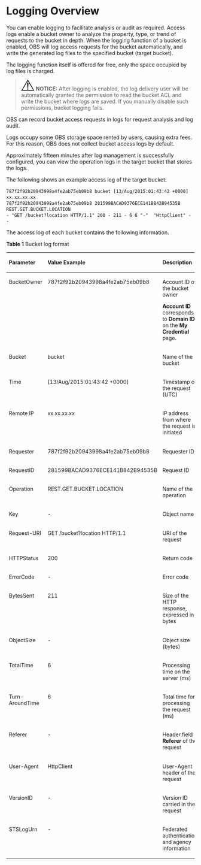 # Logging Overview<a name="obs_03_0431"></a>

You can enable logging to facilitate analysis or audit as required. Access logs enable a bucket owner to analyze the property, type, or trend of requests to the bucket in depth. When the logging function of a bucket is enabled, OBS will log access requests for the bucket automatically, and write the generated log files to the specified bucket \(target bucket\).

The logging function itself is offered for free, only the space occupied by log files is charged.

>![](public_sys-resources/icon-notice.gif) **NOTICE:** 
>After logging is enabled, the log delivery user will be automatically granted the permission to read the bucket ACL and write the bucket where logs are saved. If you manually disable such permissions, bucket logging fails.

OBS can record bucket access requests in logs for request analysis and log audit.

Logs occupy some OBS storage space rented by users, causing extra fees. For this reason, OBS does not collect bucket access logs by default.

Approximately fifteen minutes after log management is successfully configured, you can view the operation logs in the target bucket that stores the logs.

The following shows an example access log of the target bucket:

```
787f2f92b20943998a4fe2ab75eb09b8 bucket [13/Aug/2015:01:43:42 +0000] xx.xx.xx.xx 
787f2f92b20943998a4fe2ab75eb09b8 281599BACAD9376ECE141B842B94535B  REST.GET.BUCKET.LOCATION 
- "GET /bucket?location HTTP/1.1" 200 - 211 - 6 6 "-"  "HttpClient" - -
```

The access log of each bucket contains the following information.

**Table  1**  Bucket log format

<a name="en-us_topic_0045853553_table131214386116"></a>
<table><thead align="left"><tr id="en-us_topic_0045853553_row91211438610"><th class="cellrowborder" valign="top" width="30%" id="mcps1.2.4.1.1"><p id="en-us_topic_0045853553_p171215388116"><a name="en-us_topic_0045853553_p171215388116"></a><a name="en-us_topic_0045853553_p171215388116"></a><strong id="en-us_topic_0045853553_b5199335294"><a name="en-us_topic_0045853553_b5199335294"></a><a name="en-us_topic_0045853553_b5199335294"></a>Parameter</strong></p>
</th>
<th class="cellrowborder" valign="top" width="44%" id="mcps1.2.4.1.2"><p id="en-us_topic_0045853553_p41212381016"><a name="en-us_topic_0045853553_p41212381016"></a><a name="en-us_topic_0045853553_p41212381016"></a><strong id="en-us_topic_0045853553_b1026099112911"><a name="en-us_topic_0045853553_b1026099112911"></a><a name="en-us_topic_0045853553_b1026099112911"></a>Value Example</strong></p>
</th>
<th class="cellrowborder" valign="top" width="26%" id="mcps1.2.4.1.3"><p id="en-us_topic_0045853553_p812114386117"><a name="en-us_topic_0045853553_p812114386117"></a><a name="en-us_topic_0045853553_p812114386117"></a><strong id="en-us_topic_0045853553_b5762121572918"><a name="en-us_topic_0045853553_b5762121572918"></a><a name="en-us_topic_0045853553_b5762121572918"></a>Description</strong></p>
</th>
</tr>
</thead>
<tbody><tr id="en-us_topic_0045853553_row1812118381315"><td class="cellrowborder" valign="top" width="30%" headers="mcps1.2.4.1.1 "><p id="en-us_topic_0045853553_p317119161311"><a name="en-us_topic_0045853553_p317119161311"></a><a name="en-us_topic_0045853553_p317119161311"></a>BucketOwner</p>
</td>
<td class="cellrowborder" valign="top" width="44%" headers="mcps1.2.4.1.2 "><p id="en-us_topic_0045853553_p11713161731"><a name="en-us_topic_0045853553_p11713161731"></a><a name="en-us_topic_0045853553_p11713161731"></a>787f2f92b20943998a4fe2ab75eb09b8</p>
</td>
<td class="cellrowborder" valign="top" width="26%" headers="mcps1.2.4.1.3 "><p id="en-us_topic_0045853553_p1317111168312"><a name="en-us_topic_0045853553_p1317111168312"></a><a name="en-us_topic_0045853553_p1317111168312"></a>Account ID of the bucket owner</p>
<p id="en-us_topic_0045853553_p16250135004910"><a name="en-us_topic_0045853553_p16250135004910"></a><a name="en-us_topic_0045853553_p16250135004910"></a><strong id="en-us_topic_0045853553_b575518588313"><a name="en-us_topic_0045853553_b575518588313"></a><a name="en-us_topic_0045853553_b575518588313"></a>Account ID</strong> corresponds to <strong id="en-us_topic_0045853553_b41318815412"><a name="en-us_topic_0045853553_b41318815412"></a><a name="en-us_topic_0045853553_b41318815412"></a>Domain ID</strong> on the <strong id="en-us_topic_0045853553_b1397315101441"><a name="en-us_topic_0045853553_b1397315101441"></a><a name="en-us_topic_0045853553_b1397315101441"></a>My Credential</strong> page.</p>
</td>
</tr>
<tr id="en-us_topic_0045853553_row512113386112"><td class="cellrowborder" valign="top" width="30%" headers="mcps1.2.4.1.1 "><p id="en-us_topic_0045853553_p1717113165312"><a name="en-us_topic_0045853553_p1717113165312"></a><a name="en-us_topic_0045853553_p1717113165312"></a>Bucket</p>
</td>
<td class="cellrowborder" valign="top" width="44%" headers="mcps1.2.4.1.2 "><p id="en-us_topic_0045853553_p3171216839"><a name="en-us_topic_0045853553_p3171216839"></a><a name="en-us_topic_0045853553_p3171216839"></a>bucket</p>
</td>
<td class="cellrowborder" valign="top" width="26%" headers="mcps1.2.4.1.3 "><p id="en-us_topic_0045853553_p21714168313"><a name="en-us_topic_0045853553_p21714168313"></a><a name="en-us_topic_0045853553_p21714168313"></a>Name of the bucket</p>
</td>
</tr>
<tr id="en-us_topic_0045853553_row161211438717"><td class="cellrowborder" valign="top" width="30%" headers="mcps1.2.4.1.1 "><p id="en-us_topic_0045853553_p141718161331"><a name="en-us_topic_0045853553_p141718161331"></a><a name="en-us_topic_0045853553_p141718161331"></a>Time</p>
</td>
<td class="cellrowborder" valign="top" width="44%" headers="mcps1.2.4.1.2 "><p id="en-us_topic_0045853553_p1217121611311"><a name="en-us_topic_0045853553_p1217121611311"></a><a name="en-us_topic_0045853553_p1217121611311"></a>[13/Aug/2015:01:43:42 +0000]</p>
</td>
<td class="cellrowborder" valign="top" width="26%" headers="mcps1.2.4.1.3 "><p id="en-us_topic_0045853553_p7171316031"><a name="en-us_topic_0045853553_p7171316031"></a><a name="en-us_topic_0045853553_p7171316031"></a>Timestamp of the request (UTC)</p>
</td>
</tr>
<tr id="en-us_topic_0045853553_row71212387114"><td class="cellrowborder" valign="top" width="30%" headers="mcps1.2.4.1.1 "><p id="en-us_topic_0045853553_p517112168319"><a name="en-us_topic_0045853553_p517112168319"></a><a name="en-us_topic_0045853553_p517112168319"></a>Remote IP</p>
</td>
<td class="cellrowborder" valign="top" width="44%" headers="mcps1.2.4.1.2 "><p id="en-us_topic_0045853553_p11171121618320"><a name="en-us_topic_0045853553_p11171121618320"></a><a name="en-us_topic_0045853553_p11171121618320"></a>xx.xx.xx.xx</p>
</td>
<td class="cellrowborder" valign="top" width="26%" headers="mcps1.2.4.1.3 "><p id="en-us_topic_0045853553_p317121610316"><a name="en-us_topic_0045853553_p317121610316"></a><a name="en-us_topic_0045853553_p317121610316"></a>IP address from where the request is initiated</p>
</td>
</tr>
<tr id="en-us_topic_0045853553_row412120385118"><td class="cellrowborder" valign="top" width="30%" headers="mcps1.2.4.1.1 "><p id="en-us_topic_0045853553_p1617116161139"><a name="en-us_topic_0045853553_p1617116161139"></a><a name="en-us_topic_0045853553_p1617116161139"></a>Requester</p>
</td>
<td class="cellrowborder" valign="top" width="44%" headers="mcps1.2.4.1.2 "><p id="en-us_topic_0045853553_p4171141618312"><a name="en-us_topic_0045853553_p4171141618312"></a><a name="en-us_topic_0045853553_p4171141618312"></a>787f2f92b20943998a4fe2ab75eb09b8</p>
</td>
<td class="cellrowborder" valign="top" width="26%" headers="mcps1.2.4.1.3 "><p id="en-us_topic_0045853553_p121711816833"><a name="en-us_topic_0045853553_p121711816833"></a><a name="en-us_topic_0045853553_p121711816833"></a>Requester ID</p>
</td>
</tr>
<tr id="en-us_topic_0045853553_row1012119381212"><td class="cellrowborder" valign="top" width="30%" headers="mcps1.2.4.1.1 "><p id="en-us_topic_0045853553_p17171181616312"><a name="en-us_topic_0045853553_p17171181616312"></a><a name="en-us_topic_0045853553_p17171181616312"></a>RequestID</p>
</td>
<td class="cellrowborder" valign="top" width="44%" headers="mcps1.2.4.1.2 "><p id="en-us_topic_0045853553_p91713161734"><a name="en-us_topic_0045853553_p91713161734"></a><a name="en-us_topic_0045853553_p91713161734"></a>281599BACAD9376ECE141B842B94535B</p>
</td>
<td class="cellrowborder" valign="top" width="26%" headers="mcps1.2.4.1.3 "><p id="en-us_topic_0045853553_p8171121615316"><a name="en-us_topic_0045853553_p8171121615316"></a><a name="en-us_topic_0045853553_p8171121615316"></a>Request ID</p>
</td>
</tr>
<tr id="en-us_topic_0045853553_row0121538319"><td class="cellrowborder" valign="top" width="30%" headers="mcps1.2.4.1.1 "><p id="en-us_topic_0045853553_p15171316734"><a name="en-us_topic_0045853553_p15171316734"></a><a name="en-us_topic_0045853553_p15171316734"></a>Operation</p>
</td>
<td class="cellrowborder" valign="top" width="44%" headers="mcps1.2.4.1.2 "><p id="en-us_topic_0045853553_p217121618311"><a name="en-us_topic_0045853553_p217121618311"></a><a name="en-us_topic_0045853553_p217121618311"></a>REST.GET.BUCKET.LOCATION</p>
</td>
<td class="cellrowborder" valign="top" width="26%" headers="mcps1.2.4.1.3 "><p id="en-us_topic_0045853553_p917112161834"><a name="en-us_topic_0045853553_p917112161834"></a><a name="en-us_topic_0045853553_p917112161834"></a>Name of the operation</p>
</td>
</tr>
<tr id="en-us_topic_0045853553_row0997173031516"><td class="cellrowborder" valign="top" width="30%" headers="mcps1.2.4.1.1 "><p id="en-us_topic_0045853553_p159971730131518"><a name="en-us_topic_0045853553_p159971730131518"></a><a name="en-us_topic_0045853553_p159971730131518"></a>Key</p>
</td>
<td class="cellrowborder" valign="top" width="44%" headers="mcps1.2.4.1.2 "><p id="en-us_topic_0045853553_p4997430191515"><a name="en-us_topic_0045853553_p4997430191515"></a><a name="en-us_topic_0045853553_p4997430191515"></a>-</p>
</td>
<td class="cellrowborder" valign="top" width="26%" headers="mcps1.2.4.1.3 "><p id="en-us_topic_0045853553_p1428011903918"><a name="en-us_topic_0045853553_p1428011903918"></a><a name="en-us_topic_0045853553_p1428011903918"></a>Object name</p>
</td>
</tr>
<tr id="en-us_topic_0045853553_row218717133312"><td class="cellrowborder" valign="top" width="30%" headers="mcps1.2.4.1.1 "><p id="en-us_topic_0045853553_p181712167318"><a name="en-us_topic_0045853553_p181712167318"></a><a name="en-us_topic_0045853553_p181712167318"></a>Request-URI</p>
</td>
<td class="cellrowborder" valign="top" width="44%" headers="mcps1.2.4.1.2 "><p id="en-us_topic_0045853553_p151711616837"><a name="en-us_topic_0045853553_p151711616837"></a><a name="en-us_topic_0045853553_p151711616837"></a>GET /bucket?location HTTP/1.1</p>
</td>
<td class="cellrowborder" valign="top" width="26%" headers="mcps1.2.4.1.3 "><p id="en-us_topic_0045853553_p1517181618315"><a name="en-us_topic_0045853553_p1517181618315"></a><a name="en-us_topic_0045853553_p1517181618315"></a>URI of the request</p>
</td>
</tr>
<tr id="en-us_topic_0045853553_row965413106316"><td class="cellrowborder" valign="top" width="30%" headers="mcps1.2.4.1.1 "><p id="en-us_topic_0045853553_p131710168310"><a name="en-us_topic_0045853553_p131710168310"></a><a name="en-us_topic_0045853553_p131710168310"></a>HTTPStatus</p>
</td>
<td class="cellrowborder" valign="top" width="44%" headers="mcps1.2.4.1.2 "><p id="en-us_topic_0045853553_p9171316238"><a name="en-us_topic_0045853553_p9171316238"></a><a name="en-us_topic_0045853553_p9171316238"></a>200</p>
</td>
<td class="cellrowborder" valign="top" width="26%" headers="mcps1.2.4.1.3 "><p id="en-us_topic_0045853553_p18171171616313"><a name="en-us_topic_0045853553_p18171171616313"></a><a name="en-us_topic_0045853553_p18171171616313"></a>Return code</p>
</td>
</tr>
<tr id="en-us_topic_0045853553_row15399651112010"><td class="cellrowborder" valign="top" width="30%" headers="mcps1.2.4.1.1 "><p id="en-us_topic_0045853553_p103991051162012"><a name="en-us_topic_0045853553_p103991051162012"></a><a name="en-us_topic_0045853553_p103991051162012"></a>ErrorCode</p>
</td>
<td class="cellrowborder" valign="top" width="44%" headers="mcps1.2.4.1.2 "><p id="en-us_topic_0045853553_p4399185111206"><a name="en-us_topic_0045853553_p4399185111206"></a><a name="en-us_topic_0045853553_p4399185111206"></a>-</p>
</td>
<td class="cellrowborder" valign="top" width="26%" headers="mcps1.2.4.1.3 "><p id="en-us_topic_0045853553_p193991851112014"><a name="en-us_topic_0045853553_p193991851112014"></a><a name="en-us_topic_0045853553_p193991851112014"></a>Error code</p>
</td>
</tr>
<tr id="en-us_topic_0045853553_row18264188238"><td class="cellrowborder" valign="top" width="30%" headers="mcps1.2.4.1.1 "><p id="en-us_topic_0045853553_p117117161836"><a name="en-us_topic_0045853553_p117117161836"></a><a name="en-us_topic_0045853553_p117117161836"></a>BytesSent</p>
</td>
<td class="cellrowborder" valign="top" width="44%" headers="mcps1.2.4.1.2 "><p id="en-us_topic_0045853553_p61717167319"><a name="en-us_topic_0045853553_p61717167319"></a><a name="en-us_topic_0045853553_p61717167319"></a>211</p>
</td>
<td class="cellrowborder" valign="top" width="26%" headers="mcps1.2.4.1.3 "><p id="en-us_topic_0045853553_p161711016435"><a name="en-us_topic_0045853553_p161711016435"></a><a name="en-us_topic_0045853553_p161711016435"></a>Size of the HTTP response, expressed in bytes</p>
</td>
</tr>
<tr id="en-us_topic_0045853553_row4789642132118"><td class="cellrowborder" valign="top" width="30%" headers="mcps1.2.4.1.1 "><p id="en-us_topic_0045853553_p8789114282111"><a name="en-us_topic_0045853553_p8789114282111"></a><a name="en-us_topic_0045853553_p8789114282111"></a>ObjectSize</p>
</td>
<td class="cellrowborder" valign="top" width="44%" headers="mcps1.2.4.1.2 "><p id="en-us_topic_0045853553_p15789144252119"><a name="en-us_topic_0045853553_p15789144252119"></a><a name="en-us_topic_0045853553_p15789144252119"></a>-</p>
</td>
<td class="cellrowborder" valign="top" width="26%" headers="mcps1.2.4.1.3 "><p id="en-us_topic_0045853553_p878954214212"><a name="en-us_topic_0045853553_p878954214212"></a><a name="en-us_topic_0045853553_p878954214212"></a>Object size (bytes)</p>
</td>
</tr>
<tr id="en-us_topic_0045853553_row7983195831"><td class="cellrowborder" valign="top" width="30%" headers="mcps1.2.4.1.1 "><p id="en-us_topic_0045853553_p14171516134"><a name="en-us_topic_0045853553_p14171516134"></a><a name="en-us_topic_0045853553_p14171516134"></a>TotalTime</p>
</td>
<td class="cellrowborder" valign="top" width="44%" headers="mcps1.2.4.1.2 "><p id="en-us_topic_0045853553_p1417115160310"><a name="en-us_topic_0045853553_p1417115160310"></a><a name="en-us_topic_0045853553_p1417115160310"></a>6</p>
</td>
<td class="cellrowborder" valign="top" width="26%" headers="mcps1.2.4.1.3 "><p id="en-us_topic_0045853553_p2017114161831"><a name="en-us_topic_0045853553_p2017114161831"></a><a name="en-us_topic_0045853553_p2017114161831"></a>Processing time on the server (ms)</p>
</td>
</tr>
<tr id="en-us_topic_0045853553_row16811143633"><td class="cellrowborder" valign="top" width="30%" headers="mcps1.2.4.1.1 "><p id="en-us_topic_0045853553_p617110167315"><a name="en-us_topic_0045853553_p617110167315"></a><a name="en-us_topic_0045853553_p617110167315"></a>Turn-AroundTime</p>
</td>
<td class="cellrowborder" valign="top" width="44%" headers="mcps1.2.4.1.2 "><p id="en-us_topic_0045853553_p4171616233"><a name="en-us_topic_0045853553_p4171616233"></a><a name="en-us_topic_0045853553_p4171616233"></a>6</p>
</td>
<td class="cellrowborder" valign="top" width="26%" headers="mcps1.2.4.1.3 "><p id="en-us_topic_0045853553_p161711716536"><a name="en-us_topic_0045853553_p161711716536"></a><a name="en-us_topic_0045853553_p161711716536"></a>Total time for processing the request (ms)</p>
</td>
</tr>
<tr id="en-us_topic_0045853553_row9951955723"><td class="cellrowborder" valign="top" width="30%" headers="mcps1.2.4.1.1 "><p id="en-us_topic_0045853553_p0951655520"><a name="en-us_topic_0045853553_p0951655520"></a><a name="en-us_topic_0045853553_p0951655520"></a>Referer</p>
</td>
<td class="cellrowborder" valign="top" width="44%" headers="mcps1.2.4.1.2 "><p id="en-us_topic_0045853553_p199511855725"><a name="en-us_topic_0045853553_p199511855725"></a><a name="en-us_topic_0045853553_p199511855725"></a>-</p>
</td>
<td class="cellrowborder" valign="top" width="26%" headers="mcps1.2.4.1.3 "><p id="en-us_topic_0045853553_p1195113551720"><a name="en-us_topic_0045853553_p1195113551720"></a><a name="en-us_topic_0045853553_p1195113551720"></a>Header field <strong id="en-us_topic_0045853553_b728161215314"><a name="en-us_topic_0045853553_b728161215314"></a><a name="en-us_topic_0045853553_b728161215314"></a>Referer</strong> of the request</p>
</td>
</tr>
<tr id="en-us_topic_0045853553_row144987116315"><td class="cellrowborder" valign="top" width="30%" headers="mcps1.2.4.1.1 "><p id="en-us_topic_0045853553_p154981012317"><a name="en-us_topic_0045853553_p154981012317"></a><a name="en-us_topic_0045853553_p154981012317"></a>User-Agent</p>
</td>
<td class="cellrowborder" valign="top" width="44%" headers="mcps1.2.4.1.2 "><p id="en-us_topic_0045853553_p15498310315"><a name="en-us_topic_0045853553_p15498310315"></a><a name="en-us_topic_0045853553_p15498310315"></a>HttpClient</p>
</td>
<td class="cellrowborder" valign="top" width="26%" headers="mcps1.2.4.1.3 "><p id="en-us_topic_0045853553_p549815114320"><a name="en-us_topic_0045853553_p549815114320"></a><a name="en-us_topic_0045853553_p549815114320"></a>User-Agent header of the request</p>
</td>
</tr>
<tr id="en-us_topic_0045853553_row1320275918214"><td class="cellrowborder" valign="top" width="30%" headers="mcps1.2.4.1.1 "><p id="en-us_topic_0045853553_p72021159823"><a name="en-us_topic_0045853553_p72021159823"></a><a name="en-us_topic_0045853553_p72021159823"></a>VersionID</p>
</td>
<td class="cellrowborder" valign="top" width="44%" headers="mcps1.2.4.1.2 "><p id="en-us_topic_0045853553_p1820219591624"><a name="en-us_topic_0045853553_p1820219591624"></a><a name="en-us_topic_0045853553_p1820219591624"></a>-</p>
</td>
<td class="cellrowborder" valign="top" width="26%" headers="mcps1.2.4.1.3 "><p id="en-us_topic_0045853553_p2020218592212"><a name="en-us_topic_0045853553_p2020218592212"></a><a name="en-us_topic_0045853553_p2020218592212"></a>Version ID carried in the request</p>
</td>
</tr>
<tr id="en-us_topic_0045853553_row5594115117310"><td class="cellrowborder" valign="top" width="30%" headers="mcps1.2.4.1.1 "><p id="en-us_topic_0045853553_p1559445111318"><a name="en-us_topic_0045853553_p1559445111318"></a><a name="en-us_topic_0045853553_p1559445111318"></a>STSLogUrn</p>
</td>
<td class="cellrowborder" valign="top" width="44%" headers="mcps1.2.4.1.2 "><p id="en-us_topic_0045853553_p125943511133"><a name="en-us_topic_0045853553_p125943511133"></a><a name="en-us_topic_0045853553_p125943511133"></a>-</p>
</td>
<td class="cellrowborder" valign="top" width="26%" headers="mcps1.2.4.1.3 "><p id="en-us_topic_0045853553_p65941151832"><a name="en-us_topic_0045853553_p65941151832"></a><a name="en-us_topic_0045853553_p65941151832"></a>Federated authentication and agency information</p>
</td>
</tr>
</tbody>
</table>


